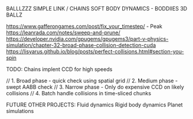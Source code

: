BALLLZZZ
SIMPLE
LINK / CHAINS
SOFT BODY DYNAMICS - BODDIIES
3D BALLZ

https://www.gafferongames.com/post/fix_your_timestep/ - Peak
https://leanrada.com/notes/sweep-and-prune/
https://developer.nvidia.com/gpugems/gpugems3/part-v-physics-simulation/chapter-32-broad-phase-collision-detection-cuda
https://lisyarus.github.io/blog/posts/perfect-collisions.html#section-you-spin

TODO:
Chains
implent CCD for high speeds


// 1. Broad phase - quick check using spatial grid
// 2. Medium phase - swept AABB check
// 3. Narrow phase - Only do expensive CCD on likely collisions
// 4. Batch handle collisions in time-sliced chunks


FUTURE OTHER PROJECTS:
Fluid dynamics
Rigid body dynamics
Planet simulations